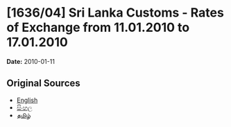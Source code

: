 # [1636/04] Sri Lanka Customs - Rates of Exchange from 11.01.2010 to 17.01.2010

**Date:** 2010-01-11

## Original Sources

- [English](https://documents.gov.lk/view/extra-gazettes/2010/1/1636-04_E.pdf)
- [සිංහල](https://documents.gov.lk/view/extra-gazettes/2010/1/1636-04_S.pdf)
- [தமிழ்](https://documents.gov.lk/view/extra-gazettes/2010/1/1636-04_T.pdf)
